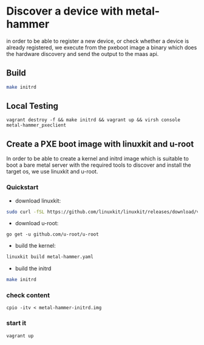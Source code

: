 # Discover a device with metal-hammer

in order to be able to register a new device, or check whether a device is already registered, we execute from the pxeboot image a binary which does the hardware discovery and send the output to the maas api.

## Build

```bash
make initrd
```

## Local Testing

```
vagrant destroy -f && make initrd && vagrant up && virsh console metal-hammer_pxeclient
```


## Create a PXE boot image with linuxkit and u-root

In order to be able to create a kernel and initrd image which is suitable to boot a bare metal server with the required tools to discover and install the target os, we use linuxkit and u-root.

### Quickstart

- download linuxkit:

```bash
sudo curl -fSL https://github.com/linuxkit/linuxkit/releases/download/v0.6/linuxkit-linux-amd64 -o /usr/local/bin/linuxkit && sudo chmod +x /usr/local/bin/linuxkit
```

- download u-root:

```
go get -u github.com/u-root/u-root
```

- build the kernel:

```bash
linuxkit build metal-hammer.yaml
```

- build the initrd

```bash
make initrd
```

### check content

```
cpio -itv < metal-hammer-initrd.img
```

### start it

```
vagrant up
```
